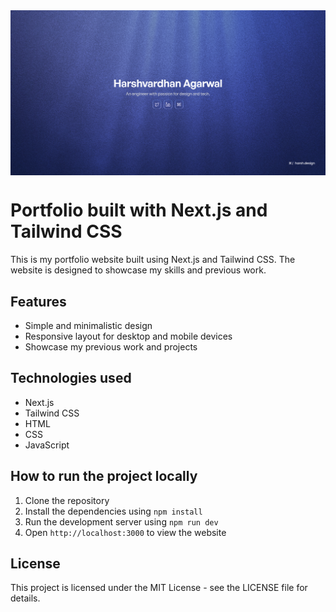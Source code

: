 <!-- Replace the image below with your own -->
<img src="/public/Twitter Banner.png" align="center" />

# Portfolio built with Next.js and Tailwind CSS

This is my portfolio website built using Next.js and Tailwind CSS. The website is designed to showcase my skills and previous work.

## Features

- Simple and minimalistic design
- Responsive layout for desktop and mobile devices
- Showcase my previous work and projects

## Technologies used

- Next.js
- Tailwind CSS
- HTML
- CSS
- JavaScript

## How to run the project locally

1. Clone the repository
2. Install the dependencies using `npm install`
3. Run the development server using `npm run dev`
4. Open `http://localhost:3000` to view the website

## License

This project is licensed under the MIT License - see the LICENSE file for details.
